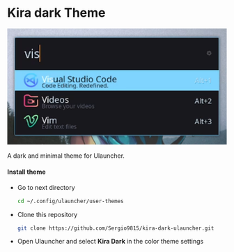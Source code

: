 # Kira dark Theme

![img](https://github.com/Sergio9815/kira-dark-ulauncher/blob/master/preview.png)

A dark and minimal theme for Ulauncher. 

#### Install theme

- Go to next directory

  ```sh
  cd ~/.config/ulauncher/user-themes
  ```

- Clone this repository

  ```sh
  git clone https://github.com/Sergio9815/kira-dark-ulauncher.git
  ```

- Open Ulauncher and select **Kira Dark** in the color theme settings

